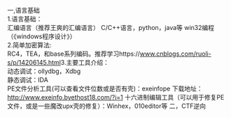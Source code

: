 一,语言基础  
1.语言基础：  
汇编语言（推荐王爽的汇编语言）
C/C++语言，python，java等
win32编程（《windows程序设计》）  
2.简单加密算法:  
RC4，TEA，和base系列编码。推荐学习https://www.cnblogs.com/ruoli-s/p/14206145.html​​​​​​
3.主要工具介绍：  
  动态调试：ollydbg，Xdbg  
  静态调试：IDA  
  PE文件分析工具(可以查看文件位数或是否有壳)：exeinfope  下载地址：http://www.exeinfo.byethost18.com/?i=1
  十六进制编辑工具（可以用于修复PE文件，或是一些魔改upx壳的修复）：Winhex，010editor等
二，CTF逆向


